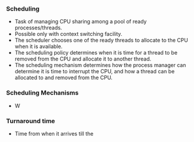 ### Scheduling
- Task of managing CPU sharing among a pool of ready processes/threads.
- Possible only with context switching facility.
- The scheduler chooses one of the ready threads to allocate to the CPU when it is available.
- The scheduling policy determines when it is time for a thread to be removed from the CPU and allocate it to another thread.
- The scheduling mechanism determines how the process manager can determine it is time to interrupt the CPU, and how a thread can be allocated to and removed from the CPU.

### Scheduling Mechanisms
- W

### Turnaround time
- Time from when it arrives till the 